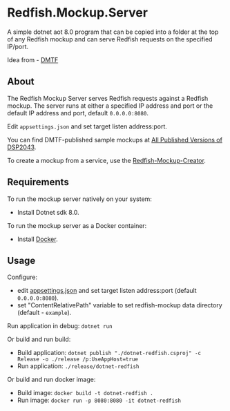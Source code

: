 # Redfish.Mockup.Server

A simple dotnet aot 8.0 program that can be copied into a folder at the top of any Redfish mockup and can serve Redfish requests on the specified IP/port.

Idea from - [DMTF](https://github.com/DMTF/Redfish-Mockup-Server)

## About

The Redfish Mockup Server serves Redfish requests against a Redfish mockup. The server runs at either a specified IP address and port or the default IP address and port, default `0.0.0.0:8080`.

Edit `appsettings.json` and set target listen address:port.

You can find DMTF-published sample mockups at [All Published Versions of DSP2043](https://www.dmtf.org/dsp/DSP2043 "https://www.dmtf.org/dsp/DSP2043").

To create a mockup from a service, use the [Redfish-Mockup-Creator](https://github.com/DMTF/Redfish-Mockup-Creator "https://github.com/DMTF/Redfish-Mockup-Creator").

## Requirements

To run the mockup server natively on your system:

* Install Dotnet sdk 8.0.

To run the mockup server as a Docker container:

* Install [Docker](https://www.docker.com/get-started "https://www.docker.com/get-started").

## Usage

Configure:

* edit [appsettings.json](https://learn.microsoft.com/en-us/aspnet/core/fundamentals/servers/kestrel/endpoints?view=aspnetcore-8.0#configure-endpoints-in-appsettingsjson) and set target listen address:port (default `0.0.0.0:8080`).
* set "ContentRelativePath" variable to set redfish-mockup data directory (default - `example`).

Run application in debug: `dotnet run`

Or build and run build:

* Build application: `dotnet publish "./dotnet-redfish.csproj" -c Release -o ./release /p:UseAppHost=true`
* Run application: `./release/dotnet-redfish`

Or build and run docker image:

* Build image: `docker build -t dotnet-redfish .`
* Run image: `docker run -p 8080:8080 -it dotnet-redfish`
